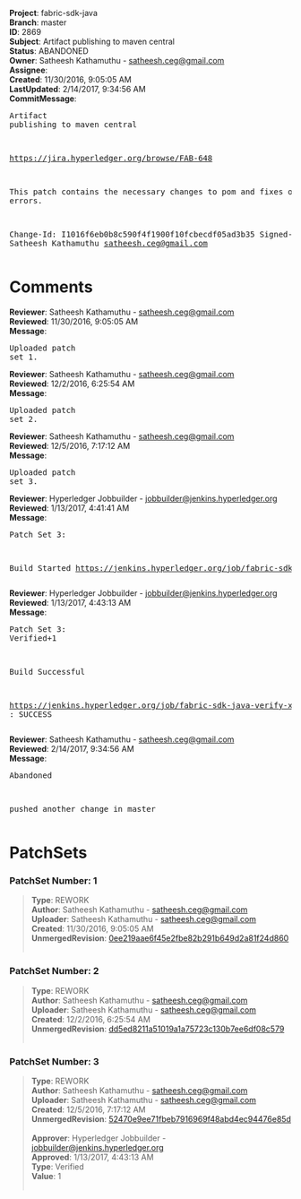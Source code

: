 <strong>Project</strong>: fabric-sdk-java<br><strong>Branch</strong>: master<br><strong>ID</strong>: 2869<br><strong>Subject</strong>: Artifact publishing to maven central<br><strong>Status</strong>: ABANDONED<br><strong>Owner</strong>: Satheesh Kathamuthu - satheesh.ceg@gmail.com<br><strong>Assignee</strong>:<br><strong>Created</strong>: 11/30/2016, 9:05:05 AM<br><strong>LastUpdated</strong>: 2/14/2017, 9:34:56 AM<br><strong>CommitMessage</strong>:<br><pre>Artifact publishing to maven central

https://jira.hyperledger.org/browse/FAB-648

This patch contains the necessary changes
to pom and fixes on javadoc errors.

Change-Id: I1016f6eb0b8c590f4f1900f10fcbecdf05ad3b35
Signed-off-by: Satheesh Kathamuthu <satheesh.ceg@gmail.com>
</pre><h1>Comments</h1><strong>Reviewer</strong>: Satheesh Kathamuthu - satheesh.ceg@gmail.com<br><strong>Reviewed</strong>: 11/30/2016, 9:05:05 AM<br><strong>Message</strong>: <pre>Uploaded patch set 1.</pre><strong>Reviewer</strong>: Satheesh Kathamuthu - satheesh.ceg@gmail.com<br><strong>Reviewed</strong>: 12/2/2016, 6:25:54 AM<br><strong>Message</strong>: <pre>Uploaded patch set 2.</pre><strong>Reviewer</strong>: Satheesh Kathamuthu - satheesh.ceg@gmail.com<br><strong>Reviewed</strong>: 12/5/2016, 7:17:12 AM<br><strong>Message</strong>: <pre>Uploaded patch set 3.</pre><strong>Reviewer</strong>: Hyperledger Jobbuilder - jobbuilder@jenkins.hyperledger.org<br><strong>Reviewed</strong>: 1/13/2017, 4:41:41 AM<br><strong>Message</strong>: <pre>Patch Set 3:

Build Started https://jenkins.hyperledger.org/job/fabric-sdk-java-verify-x86_64/22/</pre><strong>Reviewer</strong>: Hyperledger Jobbuilder - jobbuilder@jenkins.hyperledger.org<br><strong>Reviewed</strong>: 1/13/2017, 4:43:13 AM<br><strong>Message</strong>: <pre>Patch Set 3: Verified+1

Build Successful 

https://jenkins.hyperledger.org/job/fabric-sdk-java-verify-x86_64/22/ : SUCCESS</pre><strong>Reviewer</strong>: Satheesh Kathamuthu - satheesh.ceg@gmail.com<br><strong>Reviewed</strong>: 2/14/2017, 9:34:56 AM<br><strong>Message</strong>: <pre>Abandoned

pushed another change in master</pre><h1>PatchSets</h1><h3>PatchSet Number: 1</h3><blockquote><strong>Type</strong>: REWORK<br><strong>Author</strong>: Satheesh Kathamuthu - satheesh.ceg@gmail.com<br><strong>Uploader</strong>: Satheesh Kathamuthu - satheesh.ceg@gmail.com<br><strong>Created</strong>: 11/30/2016, 9:05:05 AM<br><strong>UnmergedRevision</strong>: [0ee219aae6f45e2fbe82b291b649d2a81f24d860](https://github.com/hyperledger-gerrit-archive/fabric-sdk-java/commit/0ee219aae6f45e2fbe82b291b649d2a81f24d860)<br><br></blockquote><h3>PatchSet Number: 2</h3><blockquote><strong>Type</strong>: REWORK<br><strong>Author</strong>: Satheesh Kathamuthu - satheesh.ceg@gmail.com<br><strong>Uploader</strong>: Satheesh Kathamuthu - satheesh.ceg@gmail.com<br><strong>Created</strong>: 12/2/2016, 6:25:54 AM<br><strong>UnmergedRevision</strong>: [dd5ed8211a51019a1a75723c130b7ee6df08c579](https://github.com/hyperledger-gerrit-archive/fabric-sdk-java/commit/dd5ed8211a51019a1a75723c130b7ee6df08c579)<br><br></blockquote><h3>PatchSet Number: 3</h3><blockquote><strong>Type</strong>: REWORK<br><strong>Author</strong>: Satheesh Kathamuthu - satheesh.ceg@gmail.com<br><strong>Uploader</strong>: Satheesh Kathamuthu - satheesh.ceg@gmail.com<br><strong>Created</strong>: 12/5/2016, 7:17:12 AM<br><strong>UnmergedRevision</strong>: [52470e9ee71fbeb7916969f48abd4ec94476e85d](https://github.com/hyperledger-gerrit-archive/fabric-sdk-java/commit/52470e9ee71fbeb7916969f48abd4ec94476e85d)<br><br><strong>Approver</strong>: Hyperledger Jobbuilder - jobbuilder@jenkins.hyperledger.org<br><strong>Approved</strong>: 1/13/2017, 4:43:13 AM<br><strong>Type</strong>: Verified<br><strong>Value</strong>: 1<br><br></blockquote>